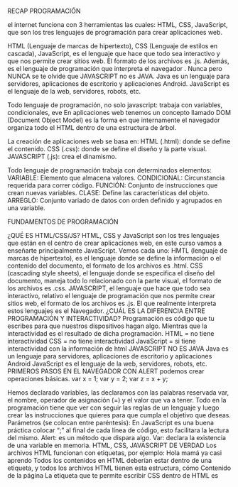 RECAP PROGRAMACIÓN 

el internet funciona con 3 herramientas las cuales: HTML, CSS, JavaScript, que son los tres lenguajes de programación para crear aplicaciones web.

HTML (Lenguaje de marcas de hipertexto), 
CSS (Lenguaje de estilos en cascada),
JavaScript, es el lenguaje que hace que todo sea interactivo y que nos permite crear sitios web. El formato de los archivos es .js. Además, es el lenguaje de programación que interpreta el navegador
.
Nunca pero NUNCA se te olvide que JAVASCRIPT no es JAVA.
 Java es un lenguaje para servidores, aplicaciones de escritorio y aplicaciones Android.
 JavaScript es el lenguaje de la web, servidores, robots, etc.

Todo lenguaje de programación, no solo javascript: trabaja con variables, condicionales, eve
En aplicaciones web tenemos un concepto llamado DOM (Document Object Model) es la forma en que internamente el navegador organiza todo el HTML dentro de una estructura de árbol.

La creación de aplicaciones web se basa en:
HTML (.html): donde se define el contenido.
CSS (.css): donde se define el diseño y la parte visual.
JAVASCRIPT (.js): crea el dinamismo.

Todo lenguaje de programación trabaja con determinados elementos:
VARIABLE: Elemento que almacena valores.
CONDICIONAL: Circunstancia requerida para correr código.
FUNCIÓN: Conjunto de instrucciones que crean nuevas variables.
CLASE: Define las características del objeto.
ARREGLO: Conjunto variado de datos con orden definido y agrupados en una variable.

FUNDAMENTOS DE PROGRAMACIÓN

¿QUÉ ES HTML/CSS/JS?
HTML, CSS y JavaScript son los tres lenguajes que están en el centro de crear aplicaciones web, en este curso vamos a enseñarte principalmente JavaScript.
Vemos cada uno:
HMTL (lenguaje de marcas de hipertexto), es el lenguaje donde se define la información o el contenido del documento, el formato de los archivos es .html.
CSS (cascading style sheets), el lenguaje donde se especifica el diseño del documento, maneja todo lo relacionado con la parte visual, el formato de los archivos es .css.
JAVASCRIPT, el lenguaje que hace que todo sea interactivo, relativo el lenguaje de programación que nos permite crear sitios web, el formato de los archivos es .js.
El que realmente interpreta estos lenguajes es el Navegador.
¿CUÁL ES LA DIFERENCIA ENTRE PROGRAMACIÓN Y INTERACTIVIDAD?
Programación es código que tu escribes para que nuestros dispositivos hagan algo. Mientras que la interactividad es el resultado de dicha programación.
HTML = no tiene interactividad
CSS = no tiene interactividad
JavaScript = si tiene interactividad con la información de html
JAVASCRIPT NO ES JAVA
Java es un lenguaje para servidores, aplicaciones de escritorio y aplicaciones Android
JavaScript es el lenguaje de la web, servidores, robots, etc.
PRIMEROS PASOS EN EL NAVEGADOR CON ALERT
podemos crear operaciones básicas.
var x = 1;
var y = 2;
var z = x + y;

Hemos declarado variables, las declaramos con las palabras reservada var, el nombre, operador de asignación (=) y el valor que va a tener.
Todo en la programación tiene que ver con seguir las reglas de un lenguaje y luego crear las instrucciones que quieres para que cumpla el objetivo que deseas.
Parámetros (se colocan entre paréntesis): 
En JavaScript es una buena práctica colocar “;” al final de cada línea de código, esto facilitara la lectura del mismo.
Alert: es un método que dispara algo.
Var: declara la existencia de una variable en memoria.
HTML, CSS, JAVASCRIPT DE VERDAD
Los archivos HTML funcionan con etiquetas, por ejemplo:
Hola mamá ya casi aprendo
Todos los contenidos en HTML deberían estar dentro de una etiqueta, y todos los archivos HTML tienen esta estructura, cómo <title>Título de la página</title> Contenido de la página
La etiqueta que te permite escribir CSS dentro de HTML es <style>, se coloca dentro de head. La etiqueta para escribir JS dentro de HTML es <script>, se coloca antes de terminar el body.
Los bloques de código no necesitan “;”, solamente las líneas de código.
Document.write es una función de JavaScript con la cual podremos escribir en el HTML.
las reglas para nombrar variables en JavaScript:
No pueden empezar con números, sólo con letras
Se diferencian mayúsculas y minúsculas
No se pueden utilizar caracteres “raros” como ñ o tildes

Primer proyecto (Peso en otro planeta) 🌌
En este proyecto se aprecian las bases de JavaScript, utilizando:

Funciones y métodos básicos (var, prompt, parseFloat, document.write, toFixed ... etc).
Condiciones (if, else if, else ... operadores condicionales ternarios (? :)).
Operaciones matemáticas sencillas.
La base del proyecto es la gravedad en diferentes planetas. Entonces ... ¿Cuánto pesas en otros planetas?👽

Segundo proyecto (Dibujando con lienzo) 📑✒️
Aquí hacemos uso de la etiqueta canvas como medio para dibujar en el documento de la página web. Encontramos en este proyecto programas como:

Programa que dibuja una figura 3D dependiendo del número de líneas que se le indiquen.
Programa en donde definimos el código para poder dibujar con el mouse dentro del canvas.
Programa en donde podrémos ver la ruta específica de la página web.
Programa en donde definimos el código para poder dibujar con las teclas dentro del lienzo.
Tercer proyecto (Villa Platzi) 🌄
En este tercer proyecto hacemos el prototipo de un juego llamado Villa Platzi. Esto con el objetivo de aprender:

Objetos literales en JavaScript (JSON).
Carga de imágenes dentro de un lienzo.
Generar números aleatorios con funciones integradas en JS.
Mover objetos en el canvas con las flechas del teclado (eventos).
Cuarto proyecto (Pakimanes) 🐓🐖🐄
En el proyecto Pakimanes descubrimos la prueba FizzBuzz, cómo hacerla en JavaScript y entenderla. Además, utilizamos nuevos métodos en otra forma de cargar imágenes en el documento. En el programa info-pakimanes podemos encontrar los métodos:

Matrices.
Ciclos para in / of.
Clases y sus métodos (constructor y métodos que podemos crear).
Quinto proyecto (Cajero Automático) 🏧💵
Utilizamos la lógica para entender cómo funciona un cajero automático (ATM). El proyecto final es un cajero automático virtual en donde puedes sacar dinero, y demostrar que ese dinero se ha extraído del cajero automático. Hacemos uso de:

Carga de imagenes con clases y matrices.
Ciclo para, que es la base del funcionamiento del ATM.
.innerHTML para escribir en el documento sin afectarlo directamente.
Operadores aritméticos de asignación en JS (+ =, - = ...).
Sexto proyecto (Cliente / Servidor) 📥 📤
Creamos un servidor simple con nodejs y express. En este proyecto se muestra la sintaxis básica para desarrollar un servidor con ayuda de estos dos frameworks de JavaScript.
